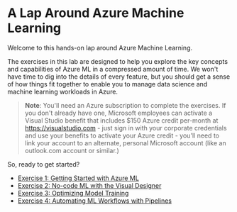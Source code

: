 # A Lap Around Azure Machine Learning

Welcome to this hands-on lap around Azure Machine Learning.

The exercises in this lab are designed to help you explore the key concepts and capabilities of Azure ML in a compressed amount of time. We won't have time to dig into the details of every feature, but you should get a sense of how things fit together to enable you to manage data science and machine learning workloads in Azure.

> **Note**: You'll need an Azure subscription to complete the exercises. If you don't already have one, Microsoft employees can activate a Visual Studio benefit that includes $150 Azure credit per-month at https://visualstudio.com - just sign in with your corporate credentials and use your benefits to activate your Azure credit - you'll need to link your account to an alternate, personal Microsoft account (like an outlook.com account or similar.)

So, ready to get started?

- [Exercise 1: Getting Started with Azure ML](ex1.md)
- [Exercise 2: No-code ML with the Visual Designer](ex2.md)
- [Exercise 3: Optimizing Model Training](ex3.md)
- [Exercise 4: Automating ML Workflows with Pipelines](ex4.md)